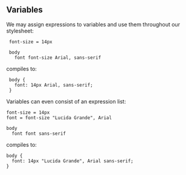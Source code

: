 
## Variables

We may assign expressions to variables and use them throughout our stylesheet:

     font-size = 14px

     body
       font font-size Arial, sans-serif

compiles to:

     body {
       font: 14px Arial, sans-serif;
     }

Variables can even consist of an expression list:

    font-size = 14px
    font = font-size "Lucida Grande", Arial

    body
      font font sans-serif

compiles to:

    body {
      font: 14px "Lucida Grande", Arial sans-serif;
    }